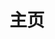 ---
home: true
title: 主页
icon: home
heroImage: /logo.svg
heroText: 优速搭
tagline: 降低应用搭建成本，助力企业数字化转型✨
actions:
  - text: 快速上手 💡
    link: /zh/guide/
    type: primary

  - text: 配置 🛠
    link: /zh/config/

features:
  - title: 库模式 使用
    icon: markdown
    details: 优速搭低代码是平台绑定吗？<br/>No，可以像第三方库一样使用<br/>集成到您原有项目中。
    link: /zh/guide/markdown/

  - title: 支持 二次开发
    icon: info
    details: 我们业务场景非常复杂，<br/>平台支持二次开发吗？我们提供源码完整导出，可以离线二次开发。
    link: /zh/guide/feature/page-info/

  - title: 零代码、低代码混合开发
    icon: blog
    details: 平台导出源码，二次开发后，<br/>可以继续支持零代码吗？<br/>支持，我们提供专门插件等措施，保障二次开发代码能被平台识别。
    link: /zh/guide/blog/intro/

  - title: 支持 Serverless部署
    icon: comment
    details: 服务器成本、运维成本高怎么办？低代码怎么保证高并发？Serverless统统帮您解决掉。
    link: /zh/guide/feature/comment/

copyright: false
footer: false
---